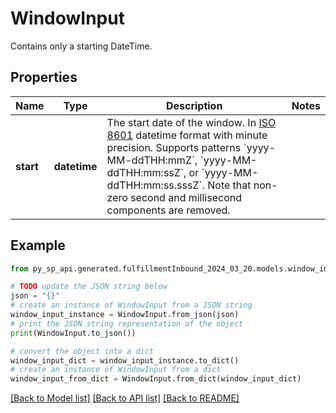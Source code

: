 # WindowInput

Contains only a starting DateTime.

## Properties

Name | Type | Description | Notes
------------ | ------------- | ------------- | -------------
**start** | **datetime** | The start date of the window. In [ISO 8601](https://developer-docs.amazon.com/sp-api/docs/iso-8601) datetime format with minute precision. Supports patterns &#x60;yyyy-MM-ddTHH:mmZ&#x60;, &#x60;yyyy-MM-ddTHH:mm:ssZ&#x60;, or &#x60;yyyy-MM-ddTHH:mm:ss.sssZ&#x60;. Note that non-zero second and millisecond components are removed. | 

## Example

```python
from py_sp_api.generated.fulfillmentInbound_2024_03_20.models.window_input import WindowInput

# TODO update the JSON string below
json = "{}"
# create an instance of WindowInput from a JSON string
window_input_instance = WindowInput.from_json(json)
# print the JSON string representation of the object
print(WindowInput.to_json())

# convert the object into a dict
window_input_dict = window_input_instance.to_dict()
# create an instance of WindowInput from a dict
window_input_from_dict = WindowInput.from_dict(window_input_dict)
```
[[Back to Model list]](../README.md#documentation-for-models) [[Back to API list]](../README.md#documentation-for-api-endpoints) [[Back to README]](../README.md)



